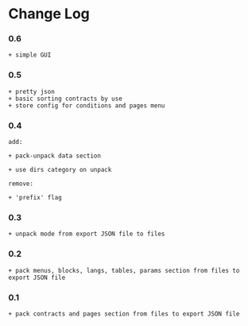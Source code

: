 # Change Log

### 0.6

    + simple GUI

### 0.5

    + pretty json
    + basic sorting contracts by use
    + store config for conditions and pages menu

### 0.4

    add:

    + pack-unpack data section

    + use dirs category on unpack

    remove:

    + 'prefix' flag

### 0.3

    + unpack mode from export JSON file to files

### 0.2

    + pack menus, blocks, langs, tables, params section from files to export JSON file

### 0.1

    + pack contracts and pages section from files to export JSON file